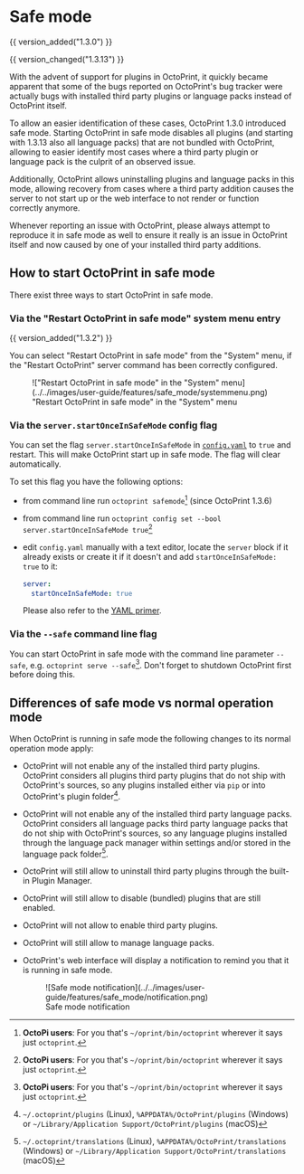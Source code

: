 # Safe mode

{{ version_added("1.3.0") }}

{{ version_changed("1.3.13") }}

With the advent of support for plugins in OctoPrint, it quickly became apparent that some of the bugs
reported on OctoPrint's bug tracker were actually bugs with installed third party plugins or language
packs instead of OctoPrint itself.

To allow an easier identification of these cases, OctoPrint 1.3.0 introduced safe mode. Starting
OctoPrint in safe mode disables all plugins (and starting with 1.3.13 also all language packs) that are
not bundled with OctoPrint, allowing to easier identify most cases where a third party plugin or language
pack is the culprit of an observed issue.

Additionally, OctoPrint allows uninstalling plugins and language packs in this mode, allowing recovery
from cases where a third party addition causes the server to not start up or the web interface to not
render or function correctly anymore.

Whenever reporting an issue with OctoPrint, please always attempt to reproduce it in safe mode as well to
ensure it really is an issue in OctoPrint itself and now caused by one of your installed third party additions.

## How to start OctoPrint in safe mode

There exist three ways to start OctoPrint in safe mode.

### Via the "Restart OctoPrint in safe mode" system menu entry

{{ version_added("1.3.2") }}

You can select "Restart OctoPrint in safe mode" from the "System" menu, if the "Restart 
OctoPrint" server command has been correctly configured.

<figure markdown>
  !["Restart OctoPrint in safe mode" in the "System" menu](../../images/user-guide/features/safe_mode/systemmenu.png)
  <figcaption>"Restart OctoPrint in safe mode" in the "System" menu</figcaption>
</figure>

### Via the `server.startOnceInSafeMode` config flag

You can set the flag `server.startOnceInSafeMode` in [`config.yaml`](../configuration/config_yaml)
to `true` and restart. This will make OctoPrint start up in safe mode. The flag will clear
automatically.

To set this flag you have the following options:

  * from command line run `octoprint safemode`[^octopi] (since OctoPrint 1.3.6)

  * from command line run `octoprint config set --bool server.startOnceInSafeMode true`[^octopi]

  * edit `config.yaml` manually with a text editor, locate the `server` block if it already exists or create it
    if it doesn't and add `startOnceInSafeMode: true` to it:

    ``` yaml
    server:
      startOnceInSafeMode: true
    ```

    Please also refer to the [YAML primer](../configuration/yaml).

### Via the `--safe` command line flag

You can start OctoPrint in safe mode with the command line parameter `--safe`, e.g. `octoprint serve --safe`[^octopi]. 
Don't forget to shutdown OctoPrint first before doing this.

## Differences of safe mode vs normal operation mode

When OctoPrint is running in safe mode the following changes to its normal operation mode apply:

  * OctoPrint will not enable any of the installed third party plugins. OctoPrint considers all plugins third
    party plugins that do not ship with OctoPrint's sources, so any plugins installed either via `pip` or
    into OctoPrint's plugin folder[^plugins].
  * OctoPrint will not enable any of the installed third party language packs. OctoPrint considers all language packs
    third party language packs that do not ship with OctoPrint's sources, so any language plugins installed
    through the language pack manager within settings and/or stored in the language pack folder[^lpack].
  * OctoPrint will still allow to uninstall third party plugins through the built-in Plugin Manager.
  * OctoPrint will still allow to disable (bundled) plugins that are still enabled.
  * OctoPrint will not allow to enable third party plugins.
  * OctoPrint will still allow to manage language packs.
  * OctoPrint's web interface will display a notification to remind you that it is running in
    safe mode.

    <figure markdown>
      ![Safe mode notification](../../images/user-guide/features/safe_mode/notification.png)
      <figcaption>Safe mode notification</figcaption>
    </figure>

[^octopi]: **OctoPi users**: For you that's `~/oprint/bin/octoprint` wherever it says just `octoprint`.
[^plugins]: `~/.octoprint/plugins` (Linux), `%APPDATA%/OctoPrint/plugins` (Windows) or
    `~/Library/Application Support/OctoPrint/plugins` (macOS)
[^lpack]: `~/.octoprint/translations` (Linux), `%APPDATA%/OctoPrint/translations` (Windows) or
    `~/Library/Application Support/OctoPrint/translations` (macOS)